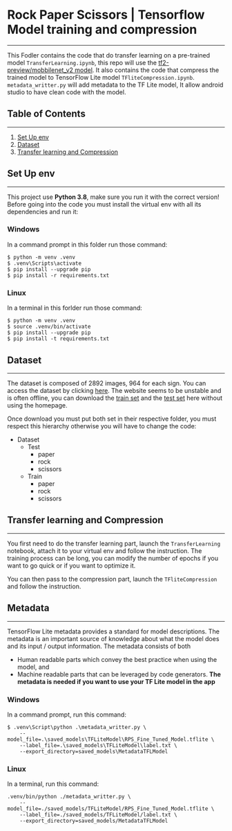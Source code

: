 # Rock Paper Scissors | Tensorflow Model training and compression
***
This Fodler contains the code that do transfer learning on a pre-trained model `TransferLearning.ipynb`, this repo will use the [tf2-preview/mobbilenet_v2 model](https://tfhub.dev/google/tf2-preview/mobilenet_v2/classification/4).
It also contains the code that compress the trained model to TensorFlow Lite model `TFliteCompression.ipynb`.
`metadata_writter.py` will add metadata to the TF Lite model, It allow android studio to have clean code with the model.

## Table of Contents
***
1. [Set Up env](#set-up-env)
2. [Dataset](#dataset)
3. [Transfer learning and Compression](#transfer-learning-and-compression)
## Set Up env
***
This project use **Python 3.8**, make sure you run it with the correct version!
Before going into the code you must install the virtual env with all its dependencies and run it:
### Windows
In a command prompt in this folder run those command:
```
$ python -m venv .venv
$ .venv\Scripts\activate
$ pip install --upgrade pip
$ pip install -r requirements.txt
```
### Linux
In a terminal in this forlder run those command:
```
$ python -m venv .venv
$ source .venv/bin/activate
$ pip install --upgrade pip
$ pip install -t requirements.txt
```
## Dataset
***
The dataset is composed of 2892 images, 964 for each sign. You can access the dataset by clicking [here](http://www.laurencemoroney.com/rock-paper-scissors-dataset/).
The website seems to be unstable and is often offline, you can download the [train set](https://storage.googleapis.com/laurencemoroney-blog.appspot.com/rps.zip) and the [test set](https://storage.googleapis.com/laurencemoroney-blog.appspot.com/rps-test-set.zip) here without using the homepage.

Once download you must put both set in their respective folder, you must respect this hierarchy otherwise you will have to change the code:
* Dataset
    - Test
        - paper
        - rock
        - scissors
    - Train
        - paper
        - rock
        - scissors
## Transfer learning and Compression
***
You first need to do the transfer learning part, launch the `TransferLearning` notebook, attach it to your virtual env and follow the instruction.
The training process can be long, you can modify the number of epochs if you want to go quick or if you want to optimize it.

You can then pass to the compression part, launch the `TFliteCompression` and follow the instruction.

## Metadata
***
TensorFlow Lite metadata provides a standard for model descriptions. The metadata is an important source of knowledge about what the model does and its input / output information. The metadata consists of both
* Human readable parts which convey the best practice when using the model, and
* Machine readable parts that can be leveraged by code generators.
**The metadata is needed if you want to use your TF Lite model in the app**
### Windows
In a command prompt, run this command:
```
$ .venv\Script\python .\metadata_writter.py \
    --model_file=.\saved_models\TFLiteModel\RPS_Fine_Tuned_Model.tflite \
    --label_file=.\saved_models\TFLiteModel\label.txt \
    --export_directory=saved_models\MetadataTFLModel
```
### Linux
In a terminal, run this command:
```
.venv/bin/python ./metadata_writter.py \
    --model_file=./saved_models/TFLiteModel/RPS_Fine_Tuned_Model.tflite \
    --label_file=./saved_models/TFLiteModel/label.txt \
    --export_directory=saved_models/MetadataTFLModel
```